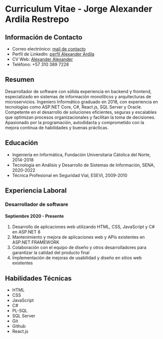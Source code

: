 # Curriculum Vitae - Jorge Alexander Ardila Restrepo

## Información de Contacto

- Correo electrónico: [mail de contacto](mailto:alexanderardila03@gmail.com)
- Perfil de LinkedIn: [perfil Alexander Ardila](https://www.linkedin.com/in/alex-ardila/)
- CV Web: [Alexander Alexander](https://lemon-river-0cfe8c80f.5.azurestaticapps.net/)
- Teléfono: +57 310 389 7228

## Resumen

Desarrollador de software con sólida experiencia en backend y frontend, especializado en sistemas de información monolíticos y arquitecturas de microservicios. Ingeniero Informático graduado en 2018, con experiencia en tecnologías como ASP.NET Core, C#, React.js, SQL Server y Oracle. Competente en el desarrollo de soluciones eficientes, seguras y escalables que optimizan procesos organizacionales y facilitan la toma de decisiones. Apasionado por la programación, autodidacta y comprometido con la mejora continua de habilidades y buenas prácticas.

## Educación

- Ingeniería en Informática, Fundación Universitaria Cátolica del Norte, 2014-2018
- Tecnología en Análisis y Desarrollo de Sistemas de Información, SENA, 2020-2022
- Técnica Profesional en Seguridad Vial, ESEVI, 2009-2010

## Experiencia Laboral

### Desarrollador de software

#### Septiembre 2020 - Presente

1. Desarrollo de aplicaciones web utilizando HTML, CSS, JavaScript y C# en ASP.NET 8
2. Mantenimiento y mejora de aplicaciones web y APIs existentes en ASP.NET FRAMEWORK
3. Colaboración con el equipo de diseño y otros desarrolladores para garantizar la calidad del producto final
4. Implementación de mejoras de usabilidad y diseño en sitios web existentes

## Habilidades Técnicas

- HTML
- CSS
- JavaScript
- C#
- PL-SQL
- SQL Server
- Git
- Github
- React.js



<!--
**jaardila-3/jaardila-3** is a ✨ _special_ ✨ repository because its `README.md` (this file) appears on your GitHub profile.

Here are some ideas to get you started:

- 🔭 I’m currently working on ...
- 🌱 I’m currently learning ...
- 👯 I’m looking to collaborate on ...
- 🤔 I’m looking for help with ...
- 💬 Ask me about ...
- 📫 How to reach me: ...
- 😄 Pronouns: ...
- ⚡ Fun fact: ...
-->
